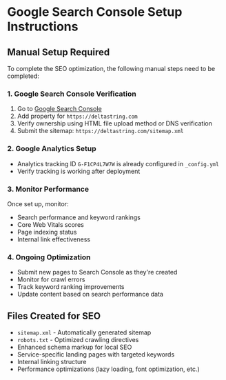 # Google Search Console Setup Instructions

## Manual Setup Required

To complete the SEO optimization, the following manual steps need to be completed:

### 1. Google Search Console Verification
1. Go to [Google Search Console](https://search.google.com/search-console)
2. Add property for `https://deltastring.com`
3. Verify ownership using HTML file upload method or DNS verification
4. Submit the sitemap: `https://deltastring.com/sitemap.xml`

### 2. Google Analytics Setup
- Analytics tracking ID `G-F1CP4L7W7W` is already configured in `_config.yml`
- Verify tracking is working after deployment

### 3. Monitor Performance
Once set up, monitor:
- Search performance and keyword rankings
- Core Web Vitals scores
- Page indexing status
- Internal link effectiveness

### 4. Ongoing Optimization
- Submit new pages to Search Console as they're created
- Monitor for crawl errors
- Track keyword ranking improvements
- Update content based on search performance data

## Files Created for SEO
- `sitemap.xml` - Automatically generated sitemap
- `robots.txt` - Optimized crawling directives
- Enhanced schema markup for local SEO
- Service-specific landing pages with targeted keywords
- Internal linking structure
- Performance optimizations (lazy loading, font optimization, etc.)